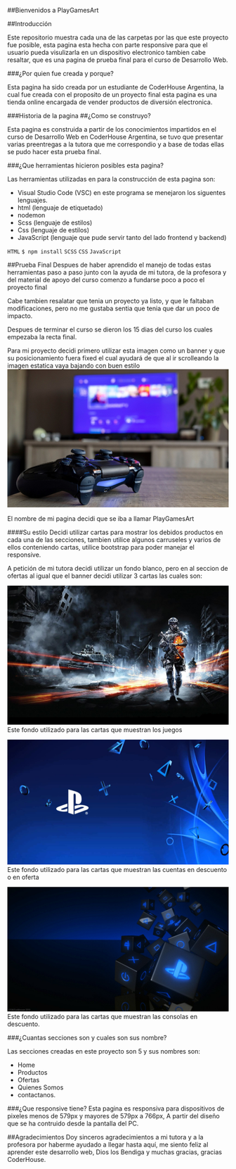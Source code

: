 ##Bienvenidos a PlayGamesArt

##Introducción

Este repositorio muestra cada una de las carpetas por las que este proyecto fue posible, esta pagina esta hecha con parte responsive para que el usuario pueda visulizarla en un dispositivo electronico tambien cabe resaltar, que es una pagina de prueba final para el curso de Desarrollo Web. 

###¿Por quien fue creada y porque?

Esta pagina ha sido creada por un estudiante de CoderHouse Argentina, la cual fue creada con el proposito de un proyecto final esta  pagina es una tienda online encargada de vender productos de diversión electronica.

###Historia de la pagina
##¿Como se construyo?

Esta pagina es construida a partir de los conocimientos impartidos en el curso de Desarrollo Web en CoderHouse Argentina, se tuvo que presentar varias preentregas a la tutora que me correspondio y a base de todas ellas se pudo hacer esta prueba final.

###¿Que herramientas hicieron posibles esta pagina?

Las herramientas utilizadas en para la construcción de esta pagina son: 

- Visual Studio Code (VSC)
    en este programa se menejaron los siguentes lenguajes.
- html (lenguaje de etiquetado)
- nodemon
- Scss (lenguaje de estilos)
- Css (lenguaje de estilos)
- JavaScript (lenguaje que pude servir tanto del lado frontend y backend)

`HTML` `$ npm install`  `SCSS`  `CSS`   `JavaScript`

##Prueba Final
Despues de haber aprendido el manejo de todas estas herramientas paso a paso junto con la ayuda de mi tutora, de la profesora y del material de apoyo del curso comenzo a fundarse poco a poco el proyecto final

Cabe tambien resalatar que tenia un proyecto ya listo, y que le faltaban modificaciones, pero no me gustaba sentia que tenia que dar un poco de impacto. 

Despues de terminar el curso se dieron los 15 dias del curso los cuales empezaba la recta final.

Para mi proyecto decidi primero utilizar esta imagen como un banner y que su posicionamiento fuera fixed el cual ayudará de que al ir scrolleando
 la imagen estatica vaya bajando con buen estilo
 ![](https://github.com/AlexanderBedoyaE/ProyectoFinal/blob/main/img/banner2.jpg?raw=true)
 
 El nombre de mi pagina decidi que se iba a llamar PlayGamesArt

####Su estilo
Decidi utilizar cartas para mostrar los debidos productos en cada una de las secciones, tambien utilice algunos carruseles y varios de ellos conteniendo cartas, utilice bootstrap para poder manejar el responsive.

A petición de mi tutora decidi utilizar un fondo blanco, pero en al seccion de ofertas al igual que el banner decidi utilizar 3 cartas las cuales son:

![](https://github.com/AlexanderBedoyaE/ProyectoFinal/blob/main/img/fondo_Precios.jpg?raw=true) 
Este fondo utilizado para las cartas que muestran los juegos

![](https://github.com/AlexanderBedoyaE/ProyectoFinal/blob/main/img/fondoCartas.jpg?raw=true)
Este fondo utilizado para las cartas que muestran las cuentas en descuento o en oferta

![](https://github.com/AlexanderBedoyaE/ProyectoFinal/blob/main/img/fondoConsolas.jpg?raw=true)
Este fondo utilizado para las cartas que muestran las consolas en descuento.

###¿Cuantas secciones son y cuales son sus nombre?

Las secciones creadas en este proyecto son 5 y sus nombres son:

- Home
- Productos
- Ofertas
- Quienes Somos
- contactanos.

###¿Que responsive tiene?
Esta pagina es responsiva para dispositivos de pixeles menos de 579px y mayores de 579px a 766px, A partir del diseño que se ha contruido desde la pantalla del PC.

##Agradecimientos
Doy sinceros agradecimientos a mi tutora y a la profesora por haberme ayudado a llegar hasta aquí, me siento feliz al aprender este desarrollo web, Dios los Bendiga y muchas gracias, gracias CoderHouse.